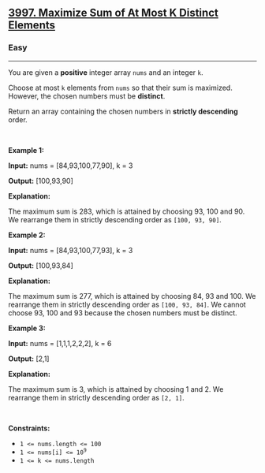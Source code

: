 <h2><a href="https://leetcode.com/contest/weekly-contest-467/problems/maximize-sum-of-at-most-k-distinct-elements">3997. Maximize Sum of At Most K Distinct Elements</a></h2><h3>Easy</h3><hr><p>You are given a <strong>positive</strong> integer array <code>nums</code> and an integer <code>k</code>.</p>

<p>Choose at most <code>k</code> elements from <code>nums</code> so that their sum is maximized. However, the chosen numbers must be <strong>distinct</strong>.</p>

<p>Return an array containing the chosen numbers in <strong>strictly descending</strong> order.</p>

<p>&nbsp;</p>
<p><strong class="example">Example 1:</strong></p>

<div class="example-block">
<p><strong>Input:</strong> <span class="example-io">nums = [84,93,100,77,90], k = 3</span></p>

<p><strong>Output:</strong> <span class="example-io">[100,93,90]</span></p>

<p><strong>Explanation:</strong></p>

<p>The maximum sum is 283, which is attained by choosing 93, 100 and 90. We rearrange them in strictly descending order as <code>[100, 93, 90]</code>.</p>
</div>

<p><strong class="example">Example 2:</strong></p>

<div class="example-block">
<p><strong>Input:</strong> <span class="example-io">nums = [84,93,100,77,93], k = 3</span></p>

<p><strong>Output:</strong> <span class="example-io">[100,93,84]</span></p>

<p><strong>Explanation:</strong></p>

<p>The maximum sum is 277, which is attained by choosing 84, 93 and 100. We rearrange them in strictly descending order as <code>[100, 93, <span class="example-io">84</span>]</code>. We cannot choose 93, 100 and 93 because the chosen numbers must be distinct.</p>
</div>

<p><strong class="example">Example 3:</strong></p>

<div class="example-block">
<p><strong>Input:</strong> <span class="example-io">nums = [1,1,1,2,2,2], k = 6</span></p>

<p><strong>Output:</strong> <span class="example-io">[2,1]</span></p>

<p><strong>Explanation:</strong></p>

<p>The maximum sum is 3, which is attained by choosing 1 and 2. We rearrange them in strictly descending order as <code>[2, 1]</code>.</p>
</div>

<p>&nbsp;</p>
<p><strong>Constraints:</strong></p>

<ul>
	<li><code>1 &lt;= nums.length &lt;= 100</code></li>
	<li><code>1 &lt;= nums[i] &lt;= 10<sup>9</sup></code></li>
	<li><code>1 &lt;= k &lt;= nums.length</code></li>
</ul>

